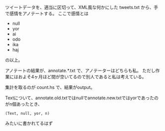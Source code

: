 ツイートデータを、適当に区切って、XML風な何かにした tweets.txt
から、手で感情をアノテートする。
ここで感情とは

- null
- yor
- ai
- odo
- ika
- haj

の以上。

アノテートの結果が、annotate.*.txt で、アノテーターはどちらも私。
ただし作業にはおよそ4ヶ月ほど間が空いてるので別人であると私は考えている。

集計を取るのが count.hs で、結果がoutput。

Textについて、annotate.old.txtではnullでannotate.new.txtではyorであったのがn個あったとき、

    (Text, null, yor, n)

みたいに書かれてるはず
